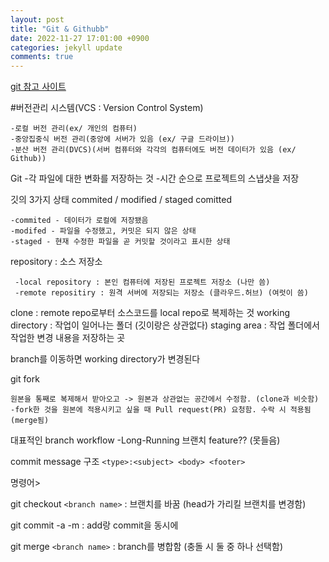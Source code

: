 ```yaml
---
layout: post
title: "Git & Githubb"
date: 2022-11-27 17:01:00 +0900
categories: jekyll update
comments: true
---
```


[git 참고 사이트](https://git-scm.com/book/ko/v2/%EC%8B%9C%EC%9E%91%ED%95%98%EA%B8%B0-%EB%B2%84%EC%A0%84-%EA%B4%80%EB%A6%AC%EB%9E%80%3F)

#버전관리 시스템(VCS : Version Control System)

    -로컬 버전 관리(ex/ 개인의 컴퓨터) 
    -중앙집중식 버전 관리(중앙에 서버가 있음 (ex/ 구글 드라이브))
    -분산 버전 관리(DVCS)(서버 컴퓨터와 각각의 컴퓨터에도 버전 데이터가 있음 (ex/ Github))


Git
    -각 파일에 대한 변화를 저장하는 것
    -시간 순으로 프로젝트의 스냅샷을 저장


깃의 3가지 상태 
commited / modified / staged comitted 

    -commited - 데이터가 로컬에 저장됐음
    -modifed - 파일을 수정했고, 커밋은 되지 않은 상태 
    -staged - 현재 수정한 파일을 곧 커밋할 것이라고 표시한 상태


repository : 소스 저장소

     -local repository : 본인 컴퓨터에 저장된 프로젝트 저장소 (나만 씀) 
     -remote repositiry : 원격 서버에 저장되는 저장소 (클라우드.허브) (여럿이 씀)


clone : remote repo로부터 소스코드를 local repo로 복제하는 것 
working directory : 작업이 일어나는 폴더 (깃이랑은 상관없다) 
staging area : 작업 폴더에서 작업한 변경 내용을 저장하는 곳

branch를 이동하면 working directory가 변경된다

git fork

    원본을 통째로 복제해서 받아오고 -> 원본과 상관없는 공간에서 수정함. (clone과 비슷함) -fork한 것을 원본에 적용시키고 싶을 때 Pull request(PR) 요청함. 수락 시 적용됨(merge됨)

대표적인 branch workflow -Long-Running 브랜치 feature?? (못들음)

commit message 구조 `<type>:<subject> <body> <footer>`

명령어>

git checkout `<branch name>` : 브랜치를 바꿈 (head가 가리킬 브랜치를 변경함)

git commit -a -m : add랑 commit을 동시에

git merge `<branch name>` : branch를 병합함 (충돌 시 둘 중 하나 선택함)
